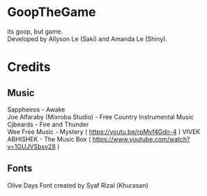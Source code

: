 # GoopTheGame
its goop, but game.\
Developed by Allyson Le (Saki) and Amanda Le (Shiny).

# Credits 
## Music
 Sappheiros - Awake \
 Joe Alfaraby (Mixroba Studio) - Free Country Instrumental Music \
 Cjbeards - Fire and Thunder \
 Wee Free Music - Mystery ( https://youtu.be/rpMvf4Gdn-4 )
 VIVEK ABHISHEK - The Music Box ( https://www.youtube.com/watch?v=1GUJVSbsv28 )

## Fonts
Olive Days Font created by Syaf Rizal (Khurasan)

